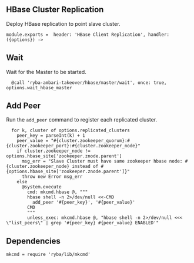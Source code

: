 
## HBase Cluster Replication

Deploy HBase replication to point slave cluster.

    module.exports =  header: 'HBase Client Replication', handler: ({options}) ->

## Wait

Wait for the Master to be started.

      @call 'ryba-ambari-takeover/hbase/master/wait', once: true, options.wait_hbase_master

## Add Peer

Run the `add_peer` command to register each replicated cluster.

      for k, cluster of options.replicated_clusters
        peer_key = parseInt(k) + 1
        peer_value = "#{cluster.zookeeper_quorum}:#{cluster.zookeeper_port}:#{cluster.zookeeper_node}"
        if cluster.zookeeper_node != options.hbase_site['zookeeper.znode.parent']
          msg_err = "Slave Cluster must have same zookeeper hbase node: #{cluster.zookeeper_node} instead of #{options.hbase_site['zookeeper.znode.parent']}"
          throw new Error msg_err
        else
          @system.execute
            cmd: mkcmd.hbase @, """
            hbase shell -n 2>/dev/null <<-CMD
              add_peer '#{peer_key}', '#{peer_value}'
            CMD
            """
            unless_exec: mkcmd.hbase @, "hbase shell -n 2>/dev/null <<< \"list_peers\" | grep '#{peer_key} #{peer_value} ENABLED'"

## Dependencies

    mkcmd = require 'ryba/lib/mkcmd'
